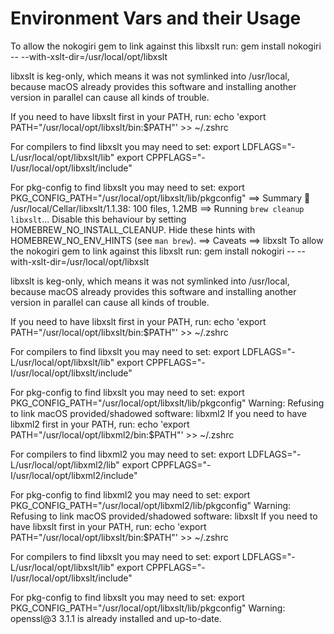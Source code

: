 # Environment Vars and their Usage



To allow the nokogiri gem to link against this libxslt run:
  gem install nokogiri -- --with-xslt-dir=/usr/local/opt/libxslt

libxslt is keg-only, which means it was not symlinked into /usr/local,
because macOS already provides this software and installing another version in
parallel can cause all kinds of trouble.

If you need to have libxslt first in your PATH, run:
  echo 'export PATH="/usr/local/opt/libxslt/bin:$PATH"' >> ~/.zshrc

For compilers to find libxslt you may need to set:
  export LDFLAGS="-L/usr/local/opt/libxslt/lib"
  export CPPFLAGS="-I/usr/local/opt/libxslt/include"

For pkg-config to find libxslt you may need to set:
  export PKG_CONFIG_PATH="/usr/local/opt/libxslt/lib/pkgconfig"
==> Summary
🍺  /usr/local/Cellar/libxslt/1.1.38: 100 files, 1.2MB
==> Running `brew cleanup libxslt`...
Disable this behaviour by setting HOMEBREW_NO_INSTALL_CLEANUP.
Hide these hints with HOMEBREW_NO_ENV_HINTS (see `man brew`).
==> Caveats
==> libxslt
To allow the nokogiri gem to link against this libxslt run:
  gem install nokogiri -- --with-xslt-dir=/usr/local/opt/libxslt

libxslt is keg-only, which means it was not symlinked into /usr/local,
because macOS already provides this software and installing another version in
parallel can cause all kinds of trouble.

If you need to have libxslt first in your PATH, run:
  echo 'export PATH="/usr/local/opt/libxslt/bin:$PATH"' >> ~/.zshrc

For compilers to find libxslt you may need to set:
  export LDFLAGS="-L/usr/local/opt/libxslt/lib"
  export CPPFLAGS="-I/usr/local/opt/libxslt/include"

For pkg-config to find libxslt you may need to set:
  export PKG_CONFIG_PATH="/usr/local/opt/libxslt/lib/pkgconfig"
Warning: Refusing to link macOS provided/shadowed software: libxml2
If you need to have libxml2 first in your PATH, run:
  echo 'export PATH="/usr/local/opt/libxml2/bin:$PATH"' >> ~/.zshrc

For compilers to find libxml2 you may need to set:
  export LDFLAGS="-L/usr/local/opt/libxml2/lib"
  export CPPFLAGS="-I/usr/local/opt/libxml2/include"

For pkg-config to find libxml2 you may need to set:
  export PKG_CONFIG_PATH="/usr/local/opt/libxml2/lib/pkgconfig"
Warning: Refusing to link macOS provided/shadowed software: libxslt
If you need to have libxslt first in your PATH, run:
  echo 'export PATH="/usr/local/opt/libxslt/bin:$PATH"' >> ~/.zshrc

For compilers to find libxslt you may need to set:
  export LDFLAGS="-L/usr/local/opt/libxslt/lib"
  export CPPFLAGS="-I/usr/local/opt/libxslt/include"

For pkg-config to find libxslt you may need to set:
  export PKG_CONFIG_PATH="/usr/local/opt/libxslt/lib/pkgconfig"
Warning: openssl@3 3.1.1 is already installed and up-to-date.
